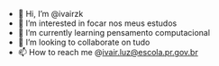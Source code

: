 - 👋 Hi, I’m @ivairzk
- 👀 I’m interested in focar nos meus estudos 
- 🌱 I’m currently learning pensamento computacional 
- 💞️ I’m looking to collaborate on tudo
- 📫 How to reach me @ivair.luz@escola.pr.gov.br

<!---
ivairzk/ivairzk is a ✨ special ✨ repository because its `README.md` (this file) appears on your GitHub profile.
You can click the Preview link to take a look at your changes.
--->
